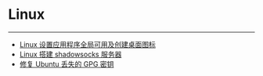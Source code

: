 # Linux

---

- [Linux 设置应用程序全局可用及创建桌面图标](./Linux%20设置应用程序全局可用及创建桌面图标.md)
- [Linux 搭建 shadowsocks 服务器](./Linux搭建shadowsocks服务器.md)
- [修复 Ubuntu 丢失的 GPG 密钥](./修复Ubuntu丢失的GPG密钥.md)
